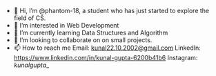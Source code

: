 - 👋 Hi, I’m @phantom-18, a student who has just started to explore the field of CS.
- 👀 I’m interested in Web Development
- 🌱 I’m currently learning Data Structures and Algorithm
- 💞️ I’m looking to collaborate on on small projects.
- 📫 How to reach me 
    Email: kunal22.10.2002@gmail.com
    LinkedIn: https://www.linkedin.com/in/kunal-gupta-6200b41b6
    Instagram: _kunalgupta__
   
